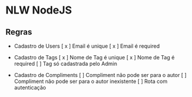 # NLW NodeJS

## Regras

- Cadastro de Users
    [ x ] Email é unique
    [ x ] Email é required

- Cadastro de Tags
    [ x ] Nome de Tag é unique
    [ x ] Nome de Tag é required
    [ ] Tag só cadastrada pelo Admin

- Cadastro de Compliments
    [ ] Compliment não pode ser para o autor
    [ ] Compliment não pode ser para o autor inexistente
    [ ] Rota com autenticação
